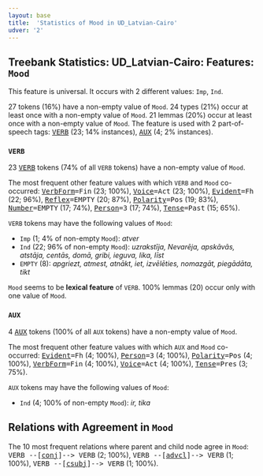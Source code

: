 ```yaml
---
layout: base
title:  'Statistics of Mood in UD_Latvian-Cairo'
udver: '2'
---
```


## Treebank Statistics: UD_Latvian-Cairo: Features: `Mood`

This feature is universal.
It occurs with 2 different values: `Imp`, `Ind`.

27 tokens (16%) have a non-empty value of `Mood`.
24 types (21%) occur at least once with a non-empty value of `Mood`.
21 lemmas (20%) occur at least once with a non-empty value of `Mood`.
The feature is used with 2 part-of-speech tags: <tt><a href="lv_cairo-pos-VERB.html">VERB</a></tt> (23; 14% instances), <tt><a href="lv_cairo-pos-AUX.html">AUX</a></tt> (4; 2% instances).

### `VERB`

23 <tt><a href="lv_cairo-pos-VERB.html">VERB</a></tt> tokens (74% of all `VERB` tokens) have a non-empty value of `Mood`.

The most frequent other feature values with which `VERB` and `Mood` co-occurred: <tt><a href="lv_cairo-feat-VerbForm.html">VerbForm</a></tt><tt>=Fin</tt> (23; 100%), <tt><a href="lv_cairo-feat-Voice.html">Voice</a></tt><tt>=Act</tt> (23; 100%), <tt><a href="lv_cairo-feat-Evident.html">Evident</a></tt><tt>=Fh</tt> (22; 96%), <tt><a href="lv_cairo-feat-Reflex.html">Reflex</a></tt><tt>=EMPTY</tt> (20; 87%), <tt><a href="lv_cairo-feat-Polarity.html">Polarity</a></tt><tt>=Pos</tt> (19; 83%), <tt><a href="lv_cairo-feat-Number.html">Number</a></tt><tt>=EMPTY</tt> (17; 74%), <tt><a href="lv_cairo-feat-Person.html">Person</a></tt><tt>=3</tt> (17; 74%), <tt><a href="lv_cairo-feat-Tense.html">Tense</a></tt><tt>=Past</tt> (15; 65%).

`VERB` tokens may have the following values of `Mood`:

* `Imp` (1; 4% of non-empty `Mood`): <em>atver</em>
* `Ind` (22; 96% of non-empty `Mood`): <em>uzrakstīja, Nevarēja, apskāvās, atstāja, centās, domā, gribi, ieguva, lika, līst</em>
* `EMPTY` (8): <em>apgriezt, atmest, atnākt, iet, izvēlēties, nomazgāt, piegādāta, tikt</em>

`Mood` seems to be **lexical feature** of `VERB`. 100% lemmas (20) occur only with one value of `Mood`.

### `AUX`

4 <tt><a href="lv_cairo-pos-AUX.html">AUX</a></tt> tokens (100% of all `AUX` tokens) have a non-empty value of `Mood`.

The most frequent other feature values with which `AUX` and `Mood` co-occurred: <tt><a href="lv_cairo-feat-Evident.html">Evident</a></tt><tt>=Fh</tt> (4; 100%), <tt><a href="lv_cairo-feat-Person.html">Person</a></tt><tt>=3</tt> (4; 100%), <tt><a href="lv_cairo-feat-Polarity.html">Polarity</a></tt><tt>=Pos</tt> (4; 100%), <tt><a href="lv_cairo-feat-VerbForm.html">VerbForm</a></tt><tt>=Fin</tt> (4; 100%), <tt><a href="lv_cairo-feat-Voice.html">Voice</a></tt><tt>=Act</tt> (4; 100%), <tt><a href="lv_cairo-feat-Tense.html">Tense</a></tt><tt>=Pres</tt> (3; 75%).

`AUX` tokens may have the following values of `Mood`:

* `Ind` (4; 100% of non-empty `Mood`): <em>ir, tika</em>

## Relations with Agreement in `Mood`

The 10 most frequent relations where parent and child node agree in `Mood`:
<tt>VERB --[<tt><a href="lv_cairo-dep-conj.html">conj</a></tt>]--> VERB</tt> (2; 100%),
<tt>VERB --[<tt><a href="lv_cairo-dep-advcl.html">advcl</a></tt>]--> VERB</tt> (1; 100%),
<tt>VERB --[<tt><a href="lv_cairo-dep-csubj.html">csubj</a></tt>]--> VERB</tt> (1; 100%).

